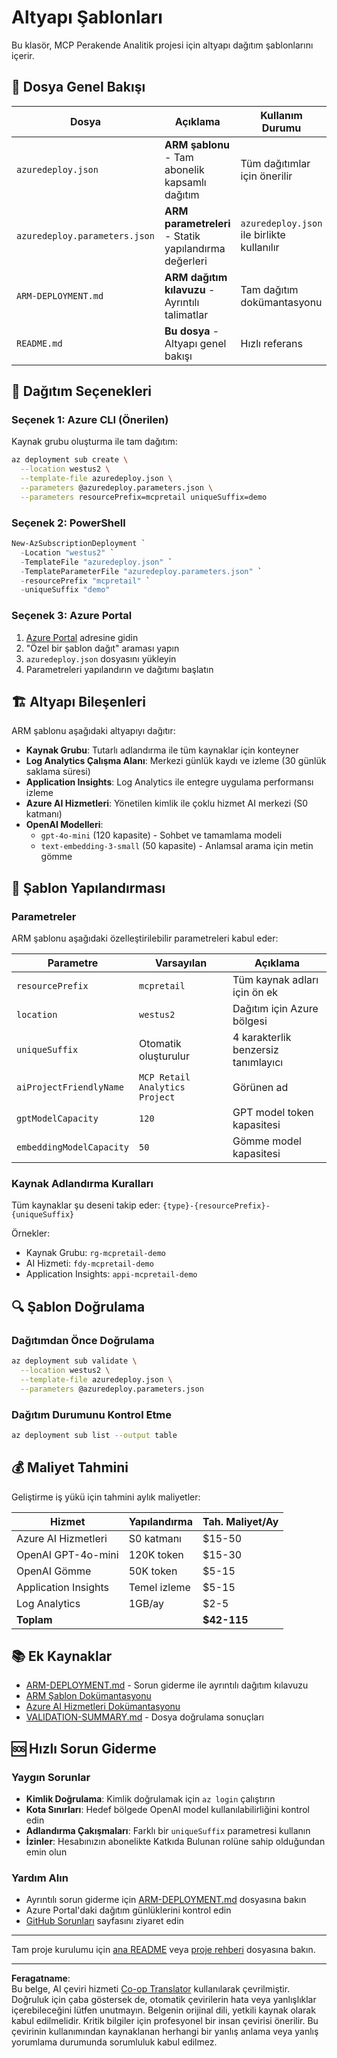 <!--
CO_OP_TRANSLATOR_METADATA:
{
  "original_hash": "09c7975912db719927ad32946b55e621",
  "translation_date": "2025-09-30T13:26:38+00:00",
  "source_file": "azd/infra/README.md",
  "language_code": "tr"
}
-->
# Altyapı Şablonları

Bu klasör, MCP Perakende Analitik projesi için altyapı dağıtım şablonlarını içerir.

## 📁 Dosya Genel Bakışı

| Dosya | Açıklama | Kullanım Durumu |
|-------|----------|-----------------|
| `azuredeploy.json` | **ARM şablonu** - Tam abonelik kapsamlı dağıtım | Tüm dağıtımlar için önerilir |
| `azuredeploy.parameters.json` | **ARM parametreleri** - Statik yapılandırma değerleri | `azuredeploy.json` ile birlikte kullanılır |
| `ARM-DEPLOYMENT.md` | **ARM dağıtım kılavuzu** - Ayrıntılı talimatlar | Tam dağıtım dokümantasyonu |
| `README.md` | **Bu dosya** - Altyapı genel bakışı | Hızlı referans |

## 🚀 Dağıtım Seçenekleri

### Seçenek 1: Azure CLI (Önerilen)
Kaynak grubu oluşturma ile tam dağıtım:
```bash
az deployment sub create \
  --location westus2 \
  --template-file azuredeploy.json \
  --parameters @azuredeploy.parameters.json \
  --parameters resourcePrefix=mcpretail uniqueSuffix=demo
```

### Seçenek 2: PowerShell
```powershell
New-AzSubscriptionDeployment `
  -Location "westus2" `
  -TemplateFile "azuredeploy.json" `
  -TemplateParameterFile "azuredeploy.parameters.json" `
  -resourcePrefix "mcpretail" `
  -uniqueSuffix "demo"
```

### Seçenek 3: Azure Portal
1. [Azure Portal](https://portal.azure.com) adresine gidin
2. "Özel bir şablon dağıt" araması yapın
3. `azuredeploy.json` dosyasını yükleyin
4. Parametreleri yapılandırın ve dağıtımı başlatın

## 🏗️ Altyapı Bileşenleri

ARM şablonu aşağıdaki altyapıyı dağıtır:

- **Kaynak Grubu**: Tutarlı adlandırma ile tüm kaynaklar için konteyner
- **Log Analytics Çalışma Alanı**: Merkezi günlük kaydı ve izleme (30 günlük saklama süresi)
- **Application Insights**: Log Analytics ile entegre uygulama performansı izleme
- **Azure AI Hizmetleri**: Yönetilen kimlik ile çoklu hizmet AI merkezi (S0 katmanı)
- **OpenAI Modelleri**:
  - `gpt-4o-mini` (120 kapasite) - Sohbet ve tamamlama modeli
  - `text-embedding-3-small` (50 kapasite) - Anlamsal arama için metin gömme

## 🔧 Şablon Yapılandırması

### Parametreler
ARM şablonu aşağıdaki özelleştirilebilir parametreleri kabul eder:

| Parametre | Varsayılan | Açıklama |
|-----------|------------|----------|
| `resourcePrefix` | `mcpretail` | Tüm kaynak adları için ön ek |
| `location` | `westus2` | Dağıtım için Azure bölgesi |
| `uniqueSuffix` | Otomatik oluşturulur | 4 karakterlik benzersiz tanımlayıcı |
| `aiProjectFriendlyName` | `MCP Retail Analytics Project` | Görünen ad |
| `gptModelCapacity` | `120` | GPT model token kapasitesi |
| `embeddingModelCapacity` | `50` | Gömme model kapasitesi |

### Kaynak Adlandırma Kuralları
Tüm kaynaklar şu deseni takip eder: `{type}-{resourcePrefix}-{uniqueSuffix}`

Örnekler:
- Kaynak Grubu: `rg-mcpretail-demo`
- AI Hizmeti: `fdy-mcpretail-demo`
- Application Insights: `appi-mcpretail-demo`

## 🔍 Şablon Doğrulama

### Dağıtımdan Önce Doğrulama
```bash
az deployment sub validate \
  --location westus2 \
  --template-file azuredeploy.json \
  --parameters @azuredeploy.parameters.json
```

### Dağıtım Durumunu Kontrol Etme
```bash
az deployment sub list --output table
```

## 💰 Maliyet Tahmini

Geliştirme iş yükü için tahmini aylık maliyetler:

| Hizmet | Yapılandırma | Tah. Maliyet/Ay |
|--------|--------------|-----------------|
| Azure AI Hizmetleri | S0 katmanı | $15-50 |
| OpenAI GPT-4o-mini | 120K token | $15-30 |
| OpenAI Gömme | 50K token | $5-15 |
| Application Insights | Temel izleme | $5-15 |
| Log Analytics | 1GB/ay | $2-5 |
| **Toplam** | | **$42-115** |

## 📚 Ek Kaynaklar

- [ARM-DEPLOYMENT.md](./ARM-DEPLOYMENT.md) - Sorun giderme ile ayrıntılı dağıtım kılavuzu
- [ARM Şablon Dokümantasyonu](https://docs.microsoft.com/en-us/azure/azure-resource-manager/templates/)
- [Azure AI Hizmetleri Dokümantasyonu](https://docs.microsoft.com/en-us/azure/cognitive-services/)
- [VALIDATION-SUMMARY.md](./VALIDATION-SUMMARY.md) - Dosya doğrulama sonuçları

## 🆘 Hızlı Sorun Giderme

### Yaygın Sorunlar
- **Kimlik Doğrulama**: Kimlik doğrulamak için `az login` çalıştırın
- **Kota Sınırları**: Hedef bölgede OpenAI model kullanılabilirliğini kontrol edin
- **Adlandırma Çakışmaları**: Farklı bir `uniqueSuffix` parametresi kullanın
- **İzinler**: Hesabınızın abonelikte Katkıda Bulunan rolüne sahip olduğundan emin olun

### Yardım Alın
- Ayrıntılı sorun giderme için [ARM-DEPLOYMENT.md](./ARM-DEPLOYMENT.md) dosyasına bakın
- Azure Portal'daki dağıtım günlüklerini kontrol edin
- [GitHub Sorunları](https://github.com/microsoft/MCP-Server-and-PostgreSQL-Sample-Retail/issues) sayfasını ziyaret edin

---

Tam proje kurulumu için [ana README](../../README.md) veya [proje rehberi](../../walkthrough/README.md) dosyasına bakın.

---

**Feragatname**:  
Bu belge, AI çeviri hizmeti [Co-op Translator](https://github.com/Azure/co-op-translator) kullanılarak çevrilmiştir. Doğruluk için çaba göstersek de, otomatik çevirilerin hata veya yanlışlıklar içerebileceğini lütfen unutmayın. Belgenin orijinal dili, yetkili kaynak olarak kabul edilmelidir. Kritik bilgiler için profesyonel bir insan çevirisi önerilir. Bu çevirinin kullanımından kaynaklanan herhangi bir yanlış anlama veya yanlış yorumlama durumunda sorumluluk kabul edilmez.